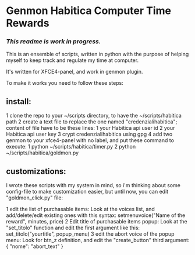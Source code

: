 # Genmon Habitica Computer Time Rewards

### _This readme is work in progress._

This is an ensemble of scripts, written in python with the purpose of helping myself to keep track and regulate my time at computer.

It's written for XFCE4-panel, and work in genmon plugin.

To make it works you need to follow these steps:

## install:
1 clone the repo to your ~/scripts directory, to have the ~/scripts/habitica path
2 create a text file to replace the one named "credenzialihabitica"; content of file have to be these lines:
	1 your Habitica api user id
	2 your Habitica api user key
3 crypt credenzialihabitica using gpg
4 add two genmon to your xfce4-panel with no label, and put these command to execute:
	1 python ~/scripts/habitica/timer.py
	2 python ~/scripts/habitica/goldmon.py

## customizations:
I wrote these scripts with my system in mind, so i'm thinking about some config-file to make customization easier, but until now, you can edit "goldmon_click.py" file:

1 edit the list of purchasable items:
Look at the voices list, and add/delete/edit existing ones with this syntax:
	setmenuvoice("Name of the reward", minutes, price)
2 Edit title of purchasable items popup:
Look at the "set_titolo" function and edit the first argument like this:
	set_titolo("yourtitle", popup_menu)
3 edit the abort voice of the popup menu:
Look for btn_z definition, and edit the "create_button" third argument:
	{ "nome": "abort_text" }